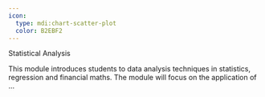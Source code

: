 ```yaml
---
icon:
  type: mdi:chart-scatter-plot
  color: B2EBF2
---
```

Statistical Analysis

This module introduces students to data analysis techniques in statistics, regression and financial maths. The module will focus on the application of ... 
